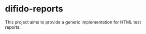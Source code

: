 difido-reports
==============

This project aims to provide a generic implementation for HTML test reports. 
